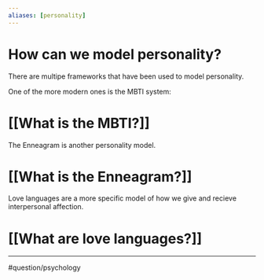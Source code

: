 ```yaml
---
aliases: [personality]
---
```

# How can we model personality?
There are multipe frameworks that have been used to model personality. 

One of the more modern ones is the MBTI system:
# [[What is the MBTI?]]

The Enneagram is another personality model. 
# [[What is the Enneagram?]]

Love languages are a more specific model of how we give and recieve interpersonal affection. 
# [[What are love languages?]]

---
#question/psychology 